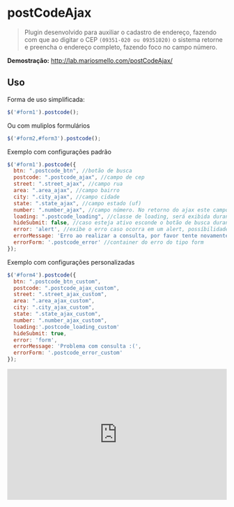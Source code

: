 # postCodeAjax

> Plugin desenvolvido para auxiliar o cadastro de endereço, fazendo com que ao
> digitar o CEP <code>(09351-020 ou 09351020)</code> o sistema retorne e preencha
> o endereço completo, fazendo foco no campo número.

<b>Demostração:</b> <a href="http://lab.mariosmello.com/postCodeAjax/" target="_blank">http://lab.mariosmello.com/postCodeAjax/</a>

## Uso

Forma de uso simplificada:

```js
$('#form1').postcode();
```
Ou com muliplos formulários

```js
$('#form2,#form3').postcode();
```

Exemplo com configurações padrão

```js
$('#form1').postcode({
  btn: ".postcode_btn", //botão de busca
  postcode: ".postcode_ajax", //campo de cep
  street: ".street_ajax", //campo rua
  area: ".area_ajax", //campo bairro
  city: ".city_ajax", //campo cidade
  state: ".state_ajax", //campo estado (uf)
  number: ".number_ajax", //campo número. No retorno do ajax este campo ficará com foco
  loading: ".postcode_loading", //classe de loading, será exibida durante consulta
  hideSubmit: false, //caso esteja ativo esconde o botão de busca durante a consulta
  error: 'alert', //exibe o erro caso ocorra em um alert, possíbilidade de alterar para 'form', fazendo com que o erro seja exibido no container definido na propriedade errorForm
  errorMessage: 'Erro ao realizar a consulta, por favor tente novamente.', //mensagem de erro (caso ocorra)
  errorForm: '.postcode_error' //container do erro do tipo form
});
```

Exemplo com configurações personalizadas

```js
$('#form4').postcode({
  btn: ".postcode_btn_custom",
  postcode: ".postcode_ajax_custom",
  street: ".street_ajax_custom",
  area: ".area_ajax_custom",
  city: ".city_ajax_custom",
  state: ".state_ajax_custom",
  number: ".number_ajax_custom",
  loading:'.postcode_loading_custom'
  hideSubmit: true,
  error: 'form',
  errorMessage: 'Problema com consulta :(',
  errorForm: '.postcode_error_custom'
});
```

<iframe width="100%" height="300" src="http://jsfiddle.net/DwJcS/embedded/" allowfullscreen="allowfullscreen" frameborder="0"></iframe>